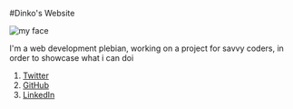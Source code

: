 #Dinko's Website


![my face](https://pbs.twimg.com/profile_images/378800000427609721/c50b7445958e266822842f82fc0d16b8_400x400.jpeg)

I'm a web development plebian, working on a project for savvy coders, in order to showcase what i can doi

1. [Twitter](https://twitter.com/14psigli)
2. [GitHub](https://github.com/NastygLi)
3. [LinkedIn](https://www.linkedin.com/in/dinko-karamfilov-996019a1/)
